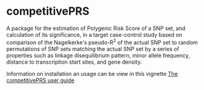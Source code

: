 # competitivePRS
A package for the estimation of Polygenic Risk Score
of a SNP set, and calculation of its significance, in a target case-control study based on
comparison of the Nagelkerke's pseudo-R<sup>2</sup> of the actual SNP set to random permutations
of SNP sets matching the actual SNP set by a series of properties such as linkage disequilibrium pattern, minor allele frequency, distance to transcription start sites, and gene density.

Information on installation an usage can be view in this vignette
[The competitivePRS user guide](http://htmlpreview.github.io/?https://github.com/costasjavier/competitivePRS/blob/master/vignettes/The_competitivePRS_user_guide.html)
 
